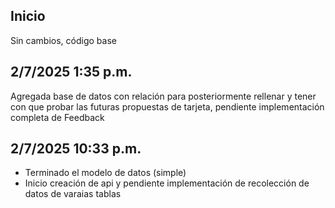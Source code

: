 ## Inicio 

Sin cambios, código base


## 2/7/2025 1:35 p.m.

Agregada base de datos con relación para posteriormente rellenar y tener con que probar las futuras propuestas de tarjeta, pendiente implementación completa de Feedback


## 2/7/2025 10:33 p.m. 

- Terminado el modelo de datos (simple)
- Inicio creación de api y pendiente implementación de recolección de datos de varaias tablas
